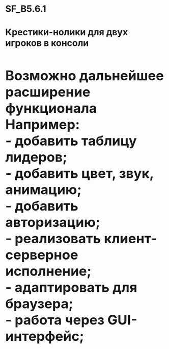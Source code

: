 # SF_B5.6.1
<H1><link=https://github.com/nikd0003/SF_B5.6.1>Крестики-нолики для двух игроков в консоли</link>
<H2>Возможно дальнейшее расширение функционала
  <br>  Например:
  <br>- добавить таблицу лидеров;
  <br>- добавить цвет, звук, анимацию;
  <br>- добавить авторизацию;
  <br>- реализовать клиент-серверное исполнение;
  <br>- адаптировать для браузера;
  <br>- работа через GUI-интерфейс;
